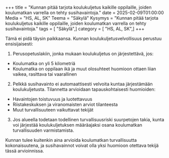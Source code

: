 +++
title = "Kunnan pitää tarjota koulukuljetus kaikille oppilaille, joiden koulumatkan varrella on tehty susihavaintoja."
date = 2025-02-09T01:00:00
Media = "HS, AL, SK"
Teema = "Säkylä"
Kysymys = "Kunnan pitää tarjota koulukuljetus kaikille oppilaille, joiden koulumatkan varrella on tehty susihavaintoja."
tags = [ "Säkylä",]
category = [ "HS, AL, SK",]
+++

Tämä ei pidä täysin paikkaansa. Kunnan koulukuljetusvelvollisuus perustuu ensisijaisesti:

1. Perusopetuslakiin, jonka mukaan koulukuljetus on järjestettävä, jos:
- Koulumatka on yli 5 kilometriä
- Koulumatka on oppilaan ikä ja muut olosuhteet huomioon ottaen liian vaikea, rasittava tai vaarallinen

2. Pelkkä susihavainto ei automaattisesti velvoita kuntaa järjestämään koulukuljetusta. Tilannetta arvioidaan tapauskohtaisesti huomioiden:
- Havaintojen toistuvuus ja luotettavuus
- Riistakeskuksen ja viranomaisten arviot tilanteesta
- Muut turvallisuuteen vaikuttavat tekijät

3. Jos alueella todetaan todellinen turvallisuusriski suurpetojen takia, kunta voi järjestää koulukuljetuksen määräajaksi osana koulumatkan turvallisuuden varmistamista.

Kunnan tulee kuitenkin aina arvioida koulumatkan turvallisuutta kokonaisuutena, ja susihavainnot voivat olla yksi huomioon otettava tekijä tässä arvioinnissa.